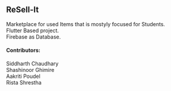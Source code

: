 ## ReSell-It

Marketplace for used Items that is mostyly focused for Students. <br />
Flutter Based project.<br />
Firebase as Database.<br />



#### Contributors:<br />
Siddharth Chaudhary <br />
Shashinoor Ghimire<br />
Aakriti Poudel<br />
Rista Shrestha<br />
